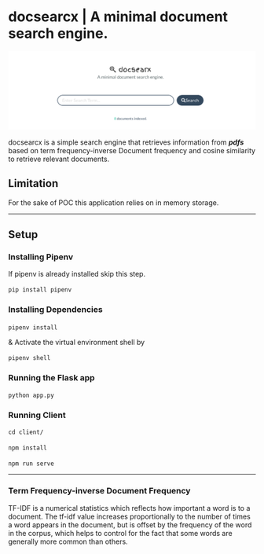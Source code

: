 # docsearcx | A minimal document search engine.
![alt text](https://github.com/abdullahwaqar/docsearx/blob/master/docs/Screenshot.png "Web App Screenshot")

docsearcx is a simple search engine that retrieves information from ***pdfs*** based on term frequency-inverse Document frequency and cosine similarity to retrieve relevant documents.


## Limitation
For the sake of POC this application relies on in memory storage.

---

## Setup
### Installing Pipenv
If pipenv is already installed skip this step.

```pip install pipenv```


### Installing Dependencies

```pipenv install```

& Activate the virtual environment shell by

```pipenv shell```

### Running the Flask app

```python app.py```

### Running Client

```
cd client/

npm install

npm run serve
```

---

### Term Frequency-inverse Document Frequency
TF-IDF is a numerical statistics which reflects how important a word is to a document. The tf-idf value increases proportionally to the number of times a word appears in the document, but is offset by the frequency of the word in the corpus, which helps to control for the fact that some words are generally more common than others.
